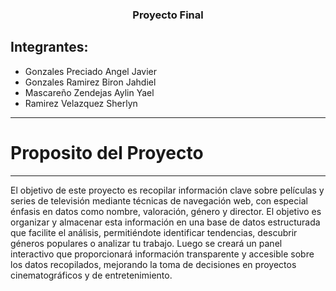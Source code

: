 <div align="center">
<H3> Proyecto Final </H3>
</div>

## Integrantes:
- Gonzales Preciado Angel Javier
- Gonzales Ramirez Biron Jahdiel
- Mascareño Zendejas Aylin Yael 
- Ramirez Velazquez Sherlyn
---
# Proposito del Proyecto
---
El objetivo de este proyecto es recopilar información clave sobre películas y series de televisión mediante técnicas de navegación web, con especial énfasis en datos como nombre, valoración, género y director.
El objetivo es organizar y almacenar esta información en una base de datos estructurada que facilite el análisis, permitiéndote identificar tendencias, descubrir géneros populares o analizar tu trabajo. Luego se creará un panel interactivo que proporcionará información transparente y accesible sobre los datos recopilados, mejorando la toma de decisiones en proyectos cinematográficos y de entretenimiento.
